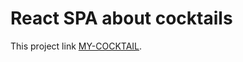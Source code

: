 # React SPA about cocktails

This project link [MY-COCKTAIL](https://paulsajta.github.io/my-cocktail).


